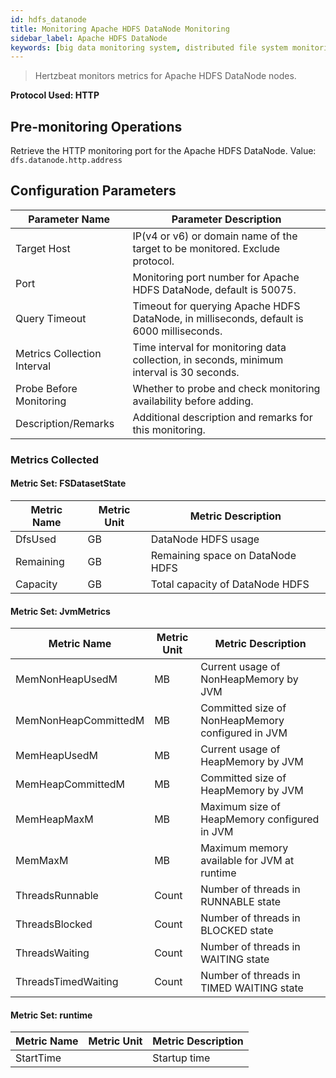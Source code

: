 ```yaml
---
id: hdfs_datanode
title: Monitoring Apache HDFS DataNode Monitoring
sidebar_label: Apache HDFS DataNode
keywords: [big data monitoring system, distributed file system monitoring, Apache HDFS DataNode monitoring]
---
```


> Hertzbeat monitors metrics for Apache HDFS DataNode nodes.

**Protocol Used: HTTP**

## Pre-monitoring Operations

Retrieve the HTTP monitoring port for the Apache HDFS DataNode. Value: `dfs.datanode.http.address`

## Configuration Parameters

| Parameter Name    | Parameter Description                                 |
| ----------------- |-------------------------------------------------------|
| Target Host       | IP(v4 or v6) or domain name of the target to be monitored. Exclude protocol. |
| Port              | Monitoring port number for Apache HDFS DataNode, default is 50075. |
| Query Timeout     | Timeout for querying Apache HDFS DataNode, in milliseconds, default is 6000 milliseconds. |
| Metrics Collection Interval | Time interval for monitoring data collection, in seconds, minimum interval is 30 seconds. |
| Probe Before Monitoring | Whether to probe and check monitoring availability before adding. |
| Description/Remarks | Additional description and remarks for this monitoring. |

### Metrics Collected

#### Metric Set: FSDatasetState

| Metric Name  | Metric Unit | Metric Description              |
| ------------ | ----------- | ------------------------------ |
| DfsUsed      | GB          | DataNode HDFS usage            |
| Remaining    | GB          | Remaining space on DataNode HDFS |
| Capacity     | GB          | Total capacity of DataNode HDFS |

#### Metric Set: JvmMetrics

| Metric Name            | Metric Unit | Metric Description                        |
| ---------------------- | ----------- | ----------------------------------------- |
| MemNonHeapUsedM        | MB          | Current usage of NonHeapMemory by JVM     |
| MemNonHeapCommittedM   | MB          | Committed size of NonHeapMemory configured in JVM |
| MemHeapUsedM           | MB          | Current usage of HeapMemory by JVM         |
| MemHeapCommittedM      | MB          | Committed size of HeapMemory by JVM        |
| MemHeapMaxM            | MB          | Maximum size of HeapMemory configured in JVM |
| MemMaxM                | MB          | Maximum memory available for JVM at runtime |
| ThreadsRunnable        | Count       | Number of threads in RUNNABLE state       |
| ThreadsBlocked         | Count       | Number of threads in BLOCKED state        |
| ThreadsWaiting         | Count       | Number of threads in WAITING state        |
| ThreadsTimedWaiting    | Count       | Number of threads in TIMED WAITING state  |

#### Metric Set: runtime

| Metric Name  | Metric Unit | Metric Description |
| ------------ | ----------- | ------------------ |
| StartTime    |             | Startup time       |
